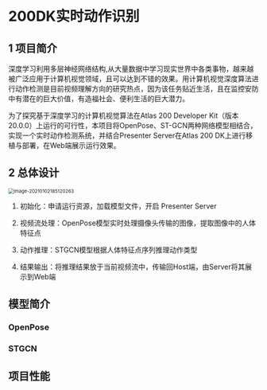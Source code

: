 # 200DK实时动作识别

## 1 项目简介

深度学习利用多层神经网络结构,从大量数据中学习现实世界中各类事物，越来越被广泛应用于计算机视觉领域，且可以达到不错的效果。用计算机视觉深度算法进行动作检测是目前视频理解方向的研究热点，因为该任务贴近生活，且在监控安防中有潜在的巨大价值，有造福社会、便利生活的巨大潜力。

为了探究基于深度学习的计算机视觉算法在Atlas 200 Developer Kit（版本20.0.0）上运行的可行性，本项目将OpenPose、ST-GCN两种网络模型相结合，实现一个实时动作检测系统，并结合Presenter Server在Atlas 200 DK上进行移植与部署，在Web端展示运行效果。



## 2 总体设计

<img src="../../../Library/Application%20Support/typora-user-images/image-20210102185120263.png" alt="image-20210102185120263" style="zoom:67%;" />

1. 初始化：申请运行资源，加载模型文件，开启 Presenter Server

2. 视频流处理：OpenPose模型实时处理摄像头传输的图像，提取图像中的人体特征点

3. 动作推理：STGCN模型根据人体特征点序列推理动作类型

4. 结果输出：将推理结果放于当前视频流中，传输回Host端，由Server将其展示到Web端

   

## 模型简介

### OpenPose
### STGCN



## 项目性能

